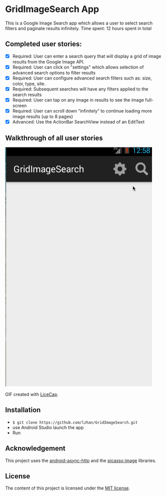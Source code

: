 GridImageSearch App
======================

This is a Google Image Search app which allows a user to select search filters and paginate results infinitely.
Time spent: 12 hours spent in total

## Completed user stories:

 * [x] Required: User can enter a search query that will display a grid of image results from the Google Image API. 
 * [x] Required: User can click on "settings" which allows selection of advanced search options to filter results
 * [x] Required: User can configure advanced search filters such as: size, color, type, site.
 * [x] Required: Subsequent searches will have any filters applied to the search results
 * [x] Required: User can tap on any image in results to see the image full-screen
 * [x] Required: User can scroll down “infinitely” to continue loading more image results (up to 8 pages)
 * [x] Advanced: Use the ActionBar SearchView instead of an EditText

## Walkthrough of all user stories

![Video Walkthrough](anim_gridimagesearch.gif)

GIF created with [LiceCap](http://www.cockos.com/licecap/).

## Installation

* `$ git clone https://github.com/lzhan/GridImageSearch.git`
* use Android Studio launch the app
* Run

## Acknowledgement

This project uses the [android-async-http](http://loopj.com/android-async-http/) and the [picasso image](http://square.github.io/picasso/) libraries.

## License

The content of this project is licensed under the [MIT license](http://opensource.org/licenses/mit-license.php).

